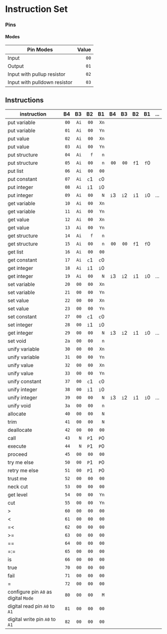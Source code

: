 # Instruction Set

### Pins

#### Modes

| Pin Modes                    | Value |
| ---------------------------- | ----: |
| Input                        |  `00` |
| Output                       |  `01` |
| Input with pullup resistor   |  `02` |
| Input with pulldown resistor |  `03` |

## Instructions

| instruction                          |   B4 |   B3 |   B2 |   B1 |   B4 |   B3 |   B2 |   B1 | ... |
| ------------------------------------ | ---: | ---: | ---: | ---: | ---: | ---: | ---: | ---: | --- |
| put variable                         | `00` | `Ai` | `00` | `Xn` |
| put variable                         | `01` | `Ai` | `00` | `Yn` |
| put value                            | `02` | `Ai` | `00` | `Xn` |
| put value                            | `03` | `Ai` | `00` | `Yn` |
| put structure                        | `04` | `Ai` |  `f` |  `n` |
| put structure                        | `05` | `Ai` | `00` |  `n` | `00` | `00` | `f`1 | `f`0 |
| put list                             | `06` | `Ai` | `00` | `00` |
| put constant                         | `07` | `Ai` | `c`1 | `c`0 |
| put integer                          | `08` | `Ai` | `i`1 | `i`0 |
| put integer                          | `09` | `Ai` | `00` |  `N` | `i`3 | `i`2 | `i`1 | `i`0 | ... |
| get variable                         | `10` | `Ai` | `00` | `Xn` |
| get variable                         | `11` | `Ai` | `00` | `Yn` |
| get value                            | `12` | `Ai` | `00` | `Xn` |
| get value                            | `13` | `Ai` | `00` | `Yn` |
| get structure                        | `14` | `Ai` |  `f` |  `n` |
| get structure                        | `15` | `Ai` | `00` |  `n` | `00` | `00` | `f`1 | `f`0 |
| get list                             | `16` | `Ai` | `00` | `00` |
| get constant                         | `17` | `Ai` | `c`1 | `c`0 |
| get integer                          | `18` | `Ai` | `i`1 | `i`0 |
| get integer                          | `19` | `Ai` | `00` |  `N` | `i`3 | `i`2 | `i`1 | `i`0 | ... |
| set variable                         | `20` | `00` | `00` | `Xn` |
| set variable                         | `21` | `00` | `00` | `Yn` |
| set value                            | `22` | `00` | `00` | `Xn` |
| set value                            | `23` | `00` | `00` | `Yn` |
| set constant                         | `27` | `00` | `c`1 | `c`0 |
| set integer                          | `28` | `00` | `i`1 | `i`0 |
| get integer                          | `29` | `00` | `00` |  `N` | `i`3 | `i`2 | `i`1 | `i`0 | ... |
| set void                             | `2a` | `00` | `00` |  `n` |
| unify variable                       | `30` | `00` | `00` | `Xn` |
| unify variable                       | `31` | `00` | `00` | `Yn` |
| unify value                          | `32` | `00` | `00` | `Xn` |
| unify value                          | `33` | `00` | `00` | `Yn` |
| unify constant                       | `37` | `00` | `c`1 | `c`0 |
| unify integer                        | `38` | `00` | `i`1 | `i`0 |
| unify integer                        | `39` | `00` | `00` |  `N` | `i`3 | `i`2 | `i`1 | `i`0 | ... |
| unify void                           | `3a` | `00` | `00` |  `n` |
| allocate                             | `40` | `00` | `00` |  `N` |
| trim                                 | `41` | `00` | `00` |  `N` |
| deallocate                           | `42` | `00` | `00` | `00` |
| call                                 | `43` |  `N` | `P`1 | `P`0 |
| execute                              | `44` |  `N` | `P`1 | `P`0 |
| proceed                              | `45` | `00` | `00` | `00` |
| try me else                          | `50` | `00` | `P`1 | `P`0 |
| retry me else                        | `51` | `00` | `P`1 | `P`0 |
| trust me                             | `52` | `00` | `00` | `00` |
| neck cut                             | `53` | `00` | `00` | `00` |
| get level                            | `54` | `00` | `00` | `Yn` |
| cut                                  | `55` | `00` | `00` | `Yn` |
| >                                    | `60` | `00` | `00` | `00` |
| <                                    | `61` | `00` | `00` | `00` |
| =<                                   | `62` | `00` | `00` | `00` |
| >=                                   | `63` | `00` | `00` | `00` |
| =\=                                  | `64` | `00` | `00` | `00` |
| =:=                                  | `65` | `00` | `00` | `00` |
| is                                   | `66` | `00` | `00` | `00` |
| true                                 | `70` | `00` | `00` | `00` |
| fail                                 | `71` | `00` | `00` | `00` |
| =                                    | `72` | `00` | `00` | `00` |
| configure pin `A0` as digital `Mode` | `80` | `00` | `00` |  `M` |
| digital read pin `A0` to `A1`        | `81` | `00` | `00` | `00` |
| digital write pin `A0` to `A1`       | `82` | `00` | `00` | `00` |

